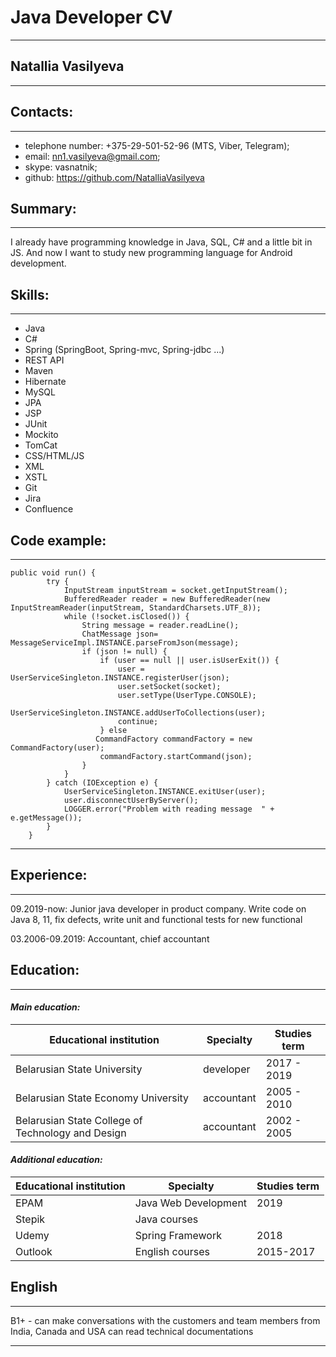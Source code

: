 # __Java Developer CV__
---

## Natallia Vasilyeva
---

## __Contacts:__
---

* telephone number: +375-29-501-52-96 (MTS, Viber, Telegram);
* email: nn1.vasilyeva@gmail.com;
* skype: vasnatnik;
* github: https://github.com/NatalliaVasilyeva

## __Summary:__
---

I already have programming knowledge in Java, SQL, C# and a little bit in JS.  And now I want to study new programming language for Android development. 

## __Skills:__
---

- Java
- C#
- Spring (SpringBoot, Spring-mvc, Spring-jdbc ...)
- REST API
- Maven
- Hibernate
- MySQL
- JPA
- JSP
- JUnit
- Mockito
- TomCat
- CSS/HTML/JS
- XML
- XSTL
- Git
- Jira
- Confluence

## __Code example:__
---

```
public void run() {
        try {
            InputStream inputStream = socket.getInputStream();
            BufferedReader reader = new BufferedReader(new InputStreamReader(inputStream, StandardCharsets.UTF_8));
            while (!socket.isClosed()) {
                String message = reader.readLine();
                ChatMessage json= MessageServiceImpl.INSTANCE.parseFromJson(message);
                if (json != null) {
                    if (user == null || user.isUserExit()) {
                        user = UserServiceSingleton.INSTANCE.registerUser(json);
                        user.setSocket(socket);
                        user.setType(UserType.CONSOLE);
                        UserServiceSingleton.INSTANCE.addUserToCollections(user);
                        continue;
                    } else
                   CommandFactory commandFactory = new CommandFactory(user);
                    commandFactory.startCommand(json);
                }
            }
        } catch (IOException e) {
            UserServiceSingleton.INSTANCE.exitUser(user);
            user.disconnectUserByServer();
            LOGGER.error("Problem with reading message  " + e.getMessage());
        }
    }
```
---

## __Experience:__
---

09.2019-now:
 Junior java developer in product company. Write code on Java 8, 11, fix defects, write unit and functional tests for new functional

03.2006-09.2019:
 Accountant, chief accountant
  
## __Education:__
---

#### *Main education:*

|Educational institution                           | Specialty |Studies term|
|------------------------------------------------- |-----------|-------------
|Belarusian State University                       |developer  |2017 - 2019 |
|Belarusian State Economy University               |accountant |2005 - 2010 |
|Belarusian State College of Technology and Design |accountant |2002 - 2005 |


#### *Additional education:*

|Educational institution                           | Specialty            |Studies term|
|------------------------------------------------- |----------------------|--------------
|EPAM                                              |Java Web Development  |2019         |
|Stepik                                            |Java courses          |             |
|Udemy                                             |Spring Framework      |2018         |
|Outlook                                           |English courses       |2015-2017    |

## __English__
---

B1+ - can make conversations with the customers and team members from India, Canada and USA
      can read technical documentations

***